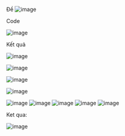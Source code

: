 Đề
![image](https://github.com/user-attachments/assets/1ff2b823-ed96-4185-9716-45fa63da6680)

Code

![image](https://github.com/user-attachments/assets/9ba285a1-a29e-4264-a95b-8256fd2919ea)

Kết quả 

![image](https://github.com/user-attachments/assets/772ca2af-7e7f-4180-ab73-9788d2b7c8e6)


![image](https://github.com/user-attachments/assets/2ee2b317-00a7-4708-864f-f2e7e431ba13)

![image](https://github.com/user-attachments/assets/11e37855-5e2e-40f7-a32c-84d256a2467a)

![image](https://github.com/user-attachments/assets/7d9faf8d-0211-42c3-92fd-8435923c2ab2)

![image](https://github.com/user-attachments/assets/27df83d4-6db7-48ee-bdaf-ee64b0c093f9)
![image](https://github.com/user-attachments/assets/df9bbfc2-249f-471e-8f6d-e8443264d2b4)
![image](https://github.com/user-attachments/assets/2cdf3794-6634-454a-be6a-08f209a78655)
![image](https://github.com/user-attachments/assets/765d9c28-8804-4f41-9f10-840635886bcf)
![image](https://github.com/user-attachments/assets/75b5736b-a3a3-4fe3-a8a2-92b776036c02)

Ket qua:

![image](https://github.com/user-attachments/assets/b29da1a5-2239-4d1f-b0ea-08c11a4c720f)


